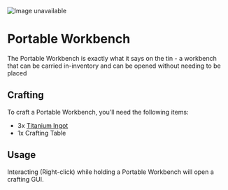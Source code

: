 ![Image unavailable](https://i.imgur.com/f8zh708.png)

# Portable Workbench
The Portable Workbench is exactly what it says on the tin - a workbench that can be carried in-inventory and can be opened without needing to be placed

## Crafting
To craft a Portable Workbench, you'll need the following items:
* 3x [Titanium Ingot](Titanium-Ingot)
* 1x Crafting Table

## Usage
Interacting (Right-click) while holding a Portable Workbench will open a crafting GUI.